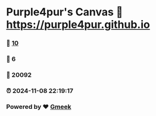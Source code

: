 # Purple4pur's Canvas :link: https://purple4pur.github.io 
### :page_facing_up: [10](https://purple4pur.github.io/tag.html) 
### :speech_balloon: 6 
### :hibiscus: 20092 
### :alarm_clock: 2024-11-08 22:19:17 
### Powered by :heart: [Gmeek](https://github.com/Meekdai/Gmeek)
